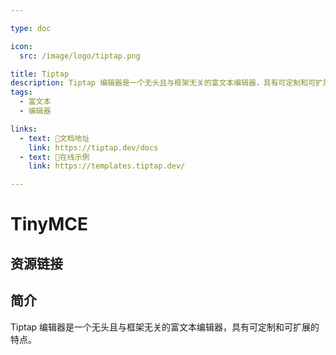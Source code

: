 ```yaml
---

type: doc

icon:
  src: /image/logo/tiptap.png

title: Tiptap
description: Tiptap 编辑器是一个无头且与框架无关的富文本编辑器，具有可定制和可扩展的特点。
tags:
  - 富文本
  - 编辑器

links:
  - text: 📖文档地址
    link: https://tiptap.dev/docs
  - text: 🔗在线示例
    link: https://templates.tiptap.dev/

---
```


<ShowLogo />

# TinyMCE

<ShowTags />

<ShowBreadcrumb />

## 资源链接

<ShowLinks />

## 简介

Tiptap 编辑器是一个无头且与框架无关的富文本编辑器，具有可定制和可扩展的特点。
